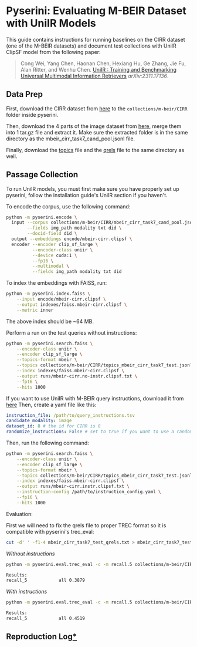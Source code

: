 # Pyserini: Evaluating M-BEIR Dataset with UniIR Models

This guide contains instructions for running baselines on the CIRR dataset (one of the M-BEIR datasets) and document test collections with UniIR ClipSF model from the following paper:

> Cong Wei, Yang Chen, Haonan Chen, Hexiang Hu, Ge Zhang, Jie Fu, Alan Ritter, and Wenhu Chen. [UniIR : Training and Benchmarking Universal Multimodal Information Retrievers](https://arxiv.org/abs/2106.14807) _arXiv:2311.17136_.

## Data Prep
 
First, download the CIRR dataset from [here](https://huggingface.co/datasets/TIGER-Lab/M-BEIR/blob/main/cand_pool/local/mbeir_cirr_task7_cand_pool.jsonl) to the `collections/m-beir/CIRR` folder inside pyserini.

Then, download the 4 parts of the image dataset from [here](https://huggingface.co/datasets/TIGER-Lab/M-BEIR/tree/main), merge them into 1 tar.gz file and extract it. Make sure the extracted folder is in the same directory as the mbeir_cirr_task7_cand_pool.jsonl file.

Finally, download the [topics](https://huggingface.co/datasets/TIGER-Lab/M-BEIR/blob/main/query/test/mbeir_cirr_task7_test.jsonl) file and the [qrels](https://huggingface.co/datasets/TIGER-Lab/M-BEIR/blob/main/qrels/test/mbeir_cirr_task7_test_qrels.txt) file to the same directory as well.

## Passage Collection

To run UniIR models, you must first make sure you have properly set up pyserini, follow the installation guide's UniIR section if you haven't.

To encode the corpus, use the following command:
```bash
python -m pyserini.encode \
  input --corpus collections/m-beir/CIRR/mbeir_cirr_task7_cand_pool.jsonl \
        --fields img_path modality txt did \
        --docid-field did \
  output --embeddings encode/mbeir-cirr.clipsf \
  encoder --encoder clip_sf_large \
          --encoder-class uniir \
          --device cuda:1 \
          --fp16 \
          --multimodal \
          --fields img_path modality txt did
```

To index the embeddings with FAISS, run:

```bash
python -m pyserini.index.faiss \
    --input encode/mbeir-cirr.clipsf \
    --output indexes/faiss.mbeir-cirr.clipsf \
    --metric inner
```

The above index should be ~64 MB.

Perform a run on the test queries without instructions:

```bash
python -m pyserini.search.faiss \
    --encoder-class uniir \
    --encoder clip_sf_large \
    --topics-format mbeir \
    --topics collections/m-beir/CIRR/topics_mbeir_cirr_task7_test.jsonl \
    --index indexes/faiss.mbeir-cirr.clipsf \
    --output runs/mbeir-cirr.no-instr.clipsf.txt \
    --fp16 \
    --hits 1000
```

If you want to use UniIR with M-BEIR query instructions, download it from [here](https://huggingface.co/datasets/TIGER-Lab/M-BEIR/blob/main/instructions/query_instructions.tsv)
Then, create a yaml file like this:
```yaml
instruction_file: /path/to/query_instructions.tsv
candidate_modality: image
dataset_id: 8 # the id for CIRR is 8
randomize_instructions: False # set to true if you want to use a random instruction for each query
```

Then, run the following command:

```bash
python -m pyserini.search.faiss \
    --encoder-class uniir \
    --encoder clip_sf_large \
    --topics-format mbeir \
    --topics collections/m-beir/CIRR/topics_mbeir_cirr_task7_test.jsonl \
    --index indexes/faiss.mbeir-cirr.clipsf \
    --output runs/mbeir-cirr.instr.clipsf.txt \
    --instruction-config /path/to/instruction_config.yaml \
    --fp16 \
    --hits 1000
```

Evaluation:

First we will need to fix the qrels file to proper TREC format so it is compatible with pyserini's trec_eval:
```bash
cut -d' ' -f1-4 mbeir_cirr_task7_test_qrels.txt > mbeir_cirr_task7_test_qrels_fixed.txt
```

_Without instructions_
```bash
python -m pyserini.eval.trec_eval -c -m recall.5 collections/m-beir/CIRR/mbeir_cirr_task7_test_qrels_fixed.txt runs/mbeir-cirr.no-instr.clipsf.txt

Results:
recall_5           	all	0.3879
```

_With instructions_
```bash
python -m pyserini.eval.trec_eval -c -m recall.5 collections/m-beir/CIRR/mbeir_cirr_task7_test_qrels_fixed.txt runs/mbeir-cirr.instr.clipsf.txt

Results:
recall_5           	all	0.4519
```


## Reproduction Log[*](reproducibility.md)

